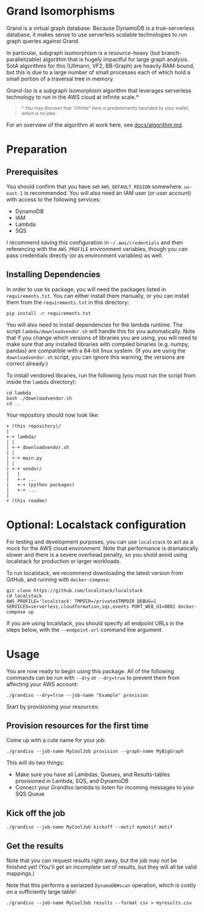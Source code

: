 # Grand Isomorphisms

Grand is a virtual graph database. Because DynamoDB is a true-serverless database, it makes sense to use serverless scalable technologies to run graph queries against Grand.

In particular, subgraph isomorphism is a resource-heavy (but branch-parallelizable) algorithm that is hugely impactful for large graph analysis. SotA algorithms for this (Ullmann, VF2, BB-Graph) are heavily RAM-bound, but this is due to a large number of small processes each of which hold a small portion of a traversal tree in memory.

_Grand-Iso_ is a subgraph isomorphism algorithm that leverages serverless technology to run in the AWS cloud at infinite scale.\*

> <small>\* You may discover that "infinite" here is predominantly bounded by your wallet, which is no joke.</small>

For an overview of the algorithm at work here, see [docs/algorithm.md](docs/algorithm.md).

# Preparation

## Prerequisites

You should confirm that you have set `AWS_DEFAULT_REGION` somewhere. `us-east-1` is recommended. You will also need an IAM user (or user account) with access to the following services:

-   DynamoDB
-   IAM
-   Lambda
-   SQS

I recommend saving this configuration in `~/.aws/credentials` and then referencing with the `AWS_PROFILE` environment variables, though you can pass credentials directly (or as environment variables) as well.

## Installing Dependencies

In order to use tis package, you will need the packages listed in `requirements.txt`. You can either install them manually, or you can install them from the `requirements.txt` in this directory:

```shell
pip install -r requirements.txt
```

You will also need to install dependencies for the lambda runtime. The script `lambda/downloadvendor.sh` will handle this for you automatically. Note that if you change which versions of libraries you are using, you will need to make sure that any installed libraries with compiled binaries (e.g. numpy, pandas) are compatible with a 64-bit linux system. (If you are using the `downloadvendor.sh` script, you can ignore this warning; the versions are correct already.)

To install vendored libraries, run the following (you must run the script from inside the `lambda` directory):

```shell
cd lambda
bash ./downloadvendor.sh
cd ..
```

Your repository should now look like:

```
+ (this repository)/
|
+-+ lambda/
| |
| +-+ downloadvendor.sh
| |
| +-+ main.py
| |
| +-+ vendor/
|   |
|   +-+ ...
|   +-+ (python packages)
|   +-+ ...
|
+ (this readme)
```

# Optional: Localstack configuration

For testing and development purposes, you can use `localstack` to act as a mock for the AWS cloud environment. Note that performance is dramatically slower and there is a severe overhead penalty, so you shold avoid using localstack for production or larger workloads.

To run localstack, we recommend downloading the latest version from GitHub, and running with `docker-compose`:

```shell
git clone https://github.com/localstack/localstack
cd localstack
AWS_PROFILE='localstack' TMPDIR=/private$TMPDIR DEBUG=1 SERVICES=serverless,cloudformation,sqs,events PORT_WEB_UI=8082 docker-compose up
```

If you are using localstack, you should specify all endpoint URLs in the steps below, with the `--endpoint-url` command line argument.

# Usage

You are now ready to begin using this package. All of the following commands can be run with `--dry` or `--dry=true` to prevent them from affecting your AWS account:

```shell
./grandiso --dry=true --job-name "Example" provision
```

Start by provisioning your resources:

## Provision resources for the first time

Come up with a cute name for your job:

```shell
./grandiso --job-name MyCoolJob provision --graph-name MyBigGraph
```

This will do two things:

-   Make sure you have all Lambdas, Queues, and Results-tables provisioned in Lambda, SQS, and DynamoDB
-   Connect your GrandIso lambda to listen for incoming messages to your SQS Queue

## Kick off the job

```shell
./grandiso --job-name MyCoolJob kickoff --motif mymotif.motif
```

## Get the results

Note that you can request results right away, but the job may not be finished yet! (You'll get an incomplete set of results, but they will all be valid mappings.)

Note that this performs a seriaized `DynamoDB#scan` operation, which is costly on a sufficiently large table!

```shell
./grandiso --job-name MyCoolJob results --format csv > myresults.csv
```
